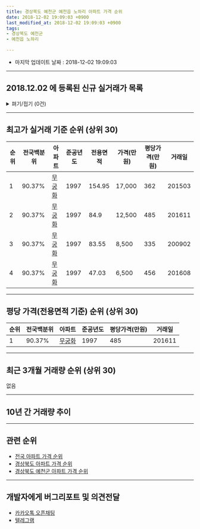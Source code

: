 ```yaml
---
title: 경상북도 예천군 예천읍 노하리 아파트 가격 순위
date: 2018-12-02 19:09:03 +0900
last_modified_at: 2018-12-02 19:09:03 +0900
tags:
- 경상북도 예천군
- 예천읍 노하리

---
```


* 마지막 업데이트 날짜 : 2018-12-02 19:09:03

---

## 2018.12.02 에 등록된 신규 실거래가 목록

<details>
<summary>펴기/접기 (0건)</summary>
<div markdown="1">

|아파트|전국백분위|준공년도|전용면적|가격(만원)|평당가격(만원)|거래일|
|---|---|---|---|---|---|---|
|없음|||||||


</div>
</details>

---

## 최고가 실거래 기준 순위 (상위 30)


|순위|전국백분위|아파트|준공년도|전용면적|가격(만원)|평당가격(만원)|거래일|
|---|---|---|---|---|---|---|---|
|1|90.37%|[무궁화](https://search.naver.com/search.naver?query=%EA%B2%BD%EC%83%81%EB%B6%81%EB%8F%84+%EC%98%88%EC%B2%9C%EA%B5%B0+%EC%98%88%EC%B2%9C%EC%9D%8D+%EB%85%B8%ED%95%98%EB%A6%AC+%EB%AC%B4%EA%B6%81%ED%99%94)|1997|154.95|17,000|362|201503|
|2|90.37%|[무궁화](https://search.naver.com/search.naver?query=%EA%B2%BD%EC%83%81%EB%B6%81%EB%8F%84+%EC%98%88%EC%B2%9C%EA%B5%B0+%EC%98%88%EC%B2%9C%EC%9D%8D+%EB%85%B8%ED%95%98%EB%A6%AC+%EB%AC%B4%EA%B6%81%ED%99%94)|1997|84.9|12,500|485|201611|
|3|90.37%|[무궁화](https://search.naver.com/search.naver?query=%EA%B2%BD%EC%83%81%EB%B6%81%EB%8F%84+%EC%98%88%EC%B2%9C%EA%B5%B0+%EC%98%88%EC%B2%9C%EC%9D%8D+%EB%85%B8%ED%95%98%EB%A6%AC+%EB%AC%B4%EA%B6%81%ED%99%94)|1997|83.55|8,500|335|200902|
|4|90.37%|[무궁화](https://search.naver.com/search.naver?query=%EA%B2%BD%EC%83%81%EB%B6%81%EB%8F%84+%EC%98%88%EC%B2%9C%EA%B5%B0+%EC%98%88%EC%B2%9C%EC%9D%8D+%EB%85%B8%ED%95%98%EB%A6%AC+%EB%AC%B4%EA%B6%81%ED%99%94)|1997|47.03|6,500|456|201608|


---

## 평당 가격(전용면적 기준) 순위 (상위 30)


|순위|전국백분위|아파트|준공년도|평당가격(만원)|거래일|
|---|---|---|---|---|---|
|1|90.37%|[무궁화](https://search.naver.com/search.naver?query=%EA%B2%BD%EC%83%81%EB%B6%81%EB%8F%84+%EC%98%88%EC%B2%9C%EA%B5%B0+%EC%98%88%EC%B2%9C%EC%9D%8D+%EB%85%B8%ED%95%98%EB%A6%AC+%EB%AC%B4%EA%B6%81%ED%99%94)|1997|485|201611|


---

## 최근 3개월 거래량 순위 (상위 30)

없음

---

## 10년 간 거래량 추이


<div style="width:100%;">
    <canvas id="deal_progress" height="250"></canvas>
</div>

<script>
new Chart(document.getElementById("deal_progress"), {
    type: 'line',
    data: {
        labels: ['200812','200901','200902','200903','200904','200905','200906','200907','200908','200909','200910','200911','200912','201001','201002','201003','201004','201005','201006','201007','201008','201009','201010','201011','201012','201101','201102','201103','201104','201105','201106','201107','201108','201109','201110','201111','201112','201201','201202','201203','201204','201205','201206','201207','201208','201209','201210','201211','201212','201301','201302','201303','201304','201305','201306','201307','201308','201309','201310','201311','201312','201401','201402','201403','201404','201405','201406','201407','201408','201409','201410','201411','201412','201501','201502','201503','201504','201505','201506','201507','201508','201509','201510','201511','201512','201601','201602','201603','201604','201605','201606','201607','201608','201609','201610','201611','201612','201701','201702','201703','201704','201705','201706','201707','201708','201709','201710','201711','201712','201801','201802','201803','201804','201805','201806','201807','201808','201809','201810','201811','201812'],
        datasets: [{
            label: '실거래 수',
            pointRadius: 1,
            data: [1, 0, 1, 0, 0, 0, 0, 0, 0, 0, 0, 0, 0, 0, 0, 0, 0, 0, 0, 0, 0, 0, 0, 0, 0, 0, 0, 0, 0, 0, 0, 0, 0, 0, 0, 0, 0, 0, 0, 0, 0, 1, 0, 0, 0, 0, 0, 0, 0, 0, 0, 0, 0, 0, 0, 0, 0, 0, 1, 0, 0, 0, 0, 0, 0, 0, 0, 0, 0, 0, 0, 0, 0, 0, 0, 1, 0, 1, 0, 0, 0, 0, 0, 0, 0, 0, 1, 0, 0, 0, 0, 0, 1, 0, 0, 1, 0, 0, 0, 0, 0, 0, 0, 0, 0, 0, 0, 0, 0, 0, 0, 0, 0, 0, 0, 0, 0, 0, 0, 0, 0],
            borderColor: "rgba(255, 201, 14, 1)",
            backgroundColor: "rgba(255, 201, 14, 0.5)",
            fill: true,
        }]
    },
    options: {
        responsive: true,
        title: {
            display: true,
            text: '10년간 거래량 추이'
        },
        tooltips: {
            mode: 'index',
            intersect: false,
        },
        hover: {
            mode: 'nearest',
            intersect: true
        },
        scales: {
            xAxes: [{
                display: true,
                scaleLabel: {
                    display: true,
                    labelString: '년/월'
                }
            }],
            yAxes: [{
                display: true,
                ticks: {
                    suggestedMin: 0,
                },
                scaleLabel: {
                    display: true,
                    labelString: '실거래 수'
                }
            }]
        }
    }
});

</script>


---

## 관련 순위

- [전국 아파트 가격 순위](https://inasie.github.io/apt-ranking/전국)
- [경상북도 아파트 가격 순위](https://inasie.github.io/apt-ranking/경상북도)
- [경상북도 예천군 아파트 가격 순위](https://inasie.github.io/apt-ranking/경상북도-예천군)


---

## 개발자에게 버그리포트 및 의견전달

- [카카오톡 오픈채팅](https://open.kakao.com/o/gLJUAP4)
- [텔레그램](https://t.me/inasie)

